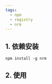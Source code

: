 ```yaml
---
tags:
  - npm
  - registry
  - nrm
---
```

## 1. 依赖安装


```shell
npm install -g nrm
```



## 2. 使用



